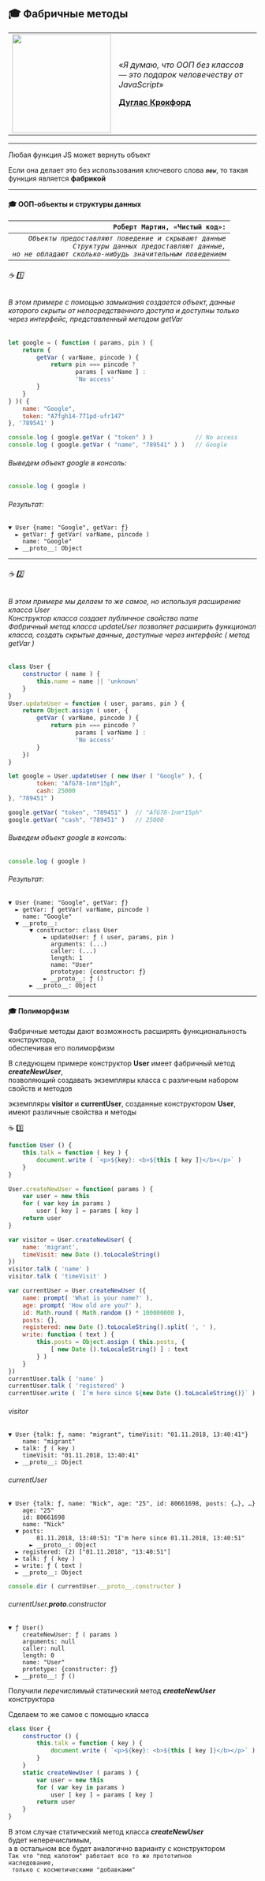 ## :mortar_board: Фабричные методы
<table>
    <tr>
        <td width="200">
            <img src="https://github.com/garevna/js-course/blob/master/pictures/douglas-crockford.jpg" width="200"/>
        </td>
        <td>
            <p>«<em>Я думаю, что ООП без классов — это подарок человечеству от JavaScript</em>»</p>
            <p><b><a href="http://www.crockford.com/" target="_blank">Дуглас Крокфорд</a></b></p>
        </td>
    </tr>
</table>

***

Любая функция JS может вернуть объект

Если она делает это без использования ключевого слова **_`new`_**, то такая функция является **фабрикой**

***

#### :mortar_board: ООП-объекты и структуры данных

| `Роберт Мартин, «Чистый код»:` |
|-:|
| _`Объекты предоставляют поведение и скрывают данные`<br/>`Структуры данных предоставляют данные,`<br/>`но не обладают сколько-нибудь значительным поведением`_ |

###### :coffee: :one:
###### В этом примере с помощью замыкания создается объект, данные которого скрыты от непосредственного доступа и доступны только через интерфейс, представленный методом _getVar_

```javascript
let google = ( function ( params, pin ) {
    return {
        getVar ( varName, pincode ) {
            return pin === pincode ? 
                   params [ varName ] :
                   'No access'
        }
    }
} )( {
    name: "Google",
    token: "A7fgh14-771pd-ufr147"
}, '789541' )

console.log ( google.getVar ( "token" ) )            // No access
console.log ( google.getVar ( "name", "789541" ) )   // Google
```
###### Выведем объект google в консоль:
```javascript
console.log ( google )
```
###### Результат:
```console
▼ User {name: "Google", getVar: ƒ}
  ► getVar: ƒ getVar( varName, pincode )
    name: "Google"
  ► __proto__: Object
```
***
###### :coffee: :two:
###### В этом примере мы делаем то же самое, но используя расширение класса _User_<br/>Конструктор класса создает публичное свойство _name_<br/>Фабричный метод класса _updateUser_ позволяет расширить функционал класса, создать скрытые данные, доступные через интерфейс ( метод _getVar_ )
```javascript
class User {
    constructor ( name ) {
        this.name = name || 'unknown'
    }
}
User.updateUser = function ( user, params, pin ) {
    return Object.assign ( user, {
        getVar ( varName, pincode ) {
            return pin === pincode ? 
                   params [ varName ] :
                   'No access'
        }
    })
}

let google = User.updateUser ( new User ( "Google" ), {
        token: "AfG78-1nm*15ph",
        cash: 25000
}, "789451" )

google.getVar( "token", "789451" )  // "AfG78-1nm*15ph"
google.getVar( "cash", "789451" )   // 25000
```
###### Выведем объект google в консоль:
```javascript
console.log ( google )
```
###### Результат:
```console
▼ User {name: "Google", getVar: ƒ}
  ► getVar: ƒ getVar( varName, pincode )
    name: "Google"
  ▼ __proto__:
      ▼ constructor: class User
          ► updateUser: ƒ ( user, params, pin )
            arguments: (...)
            caller: (...)
            length: 1
            name: "User"
            prototype: {constructor: ƒ}
          ► __proto__: ƒ ()
      ► __proto__: Object
```
***
#### :mortar_board: Полиморфизм
Фабричные методы дают возможность расширять функциональность конструктора,<br/>
обеспечивая его полиморфизм

В следующем примере конструктор  **User**  имеет фабричный метод   **_createNewUser_**,<br/>
позволяющий создавать экземпляры класса с различным набором свойств и методов

экземпляры   **visitor**  и   **currentUser**,  созданные конструктором  **User**,<br/>
имеют различные свойства и методы

:coffee: :three:
```javascript
function User () {
    this.talk = function ( key ) {
        document.write ( `<p>${key}: <b>${this [ key ]}</b></p>` )
    }
}

User.createNewUser = function( params ) {
    var user = new this
    for ( var key in params ) 
        user [ key ] = params [ key ]
    return user
}

var visitor = User.createNewUser( {
    name: 'migrant',
    timeVisit: new Date ().toLocaleString()
})
visitor.talk ( 'name' )
visitor.talk ( 'timeVisit' )

var currentUser = User.createNewUser ({
    name: prompt( 'What is your name?' ),
    age: prompt( 'How old are you?' ),
    id: Math.round ( Math.random () * 100000000 ),
    posts: {},
    registered: new Date ().toLocaleString().split( ', ' ),
    write: function ( text ) {
        this.posts = Object.assign ( this.posts, {
            [ new Date ().toLocaleString() ] : text
        } )  
    }
})
currentUser.talk ( 'name' )
currentUser.talk ( 'registered' )
currentUser.write ( `I'm here since ${new Date ().toLocaleString()}` )
```
###### visitor
```console
▼ User {talk: ƒ, name: "migrant", timeVisit: "01.11.2018, 13:40:41"}
    name: "migrant"
  ► talk: ƒ ( key )
    timeVisit: "01.11.2018, 13:40:41"
  ► __proto__: Object
```
###### currentUser
```console
▼ User {talk: ƒ, name: "Nick", age: "25", id: 80661698, posts: {…}, …}
    age: "25"
    id: 80661698
    name: "Nick"
  ▼ posts:
        01.11.2018, 13:40:51: "I'm here since 01.11.2018, 13:40:51"
      ► __proto__: Object
  ► registered: (2) ["01.11.2018", "13:40:51"]
  ► talk: ƒ ( key )
  ► write: ƒ ( text )
  ► __proto__: Object
```
```javascript
console.dir ( currentUser.__proto__.constructor )
```
###### currentUser.__proto__.constructor
```console
▼ ƒ User()
    createNewUser: ƒ ( params )
    arguments: null
    caller: null
    length: 0
    name: "User"
    prototype: {constructor: ƒ}
  ► __proto__: ƒ ()
```
Получили _перечислимый_ статический метод **_createNewUser_** конструктора

Сделаем то же самое с помощью класса
```javascript
class User {
    constructor () {
        this.talk = function ( key ) {
            document.write ( `<p>${key}: <b>${this [ key ]}</b></p>` )
        }
    }
    static createNewUser ( params ) {
        var user = new this
        for ( var key in params ) 
            user [ key ] = params [ key ]
        return user
    }
}
```
В этом случае статический метод класса **_createNewUser_**<br/>
будет неперечислимым,<br/>
а в остальном все будет аналогично варианту с конструктором<br/>
<code>Так что "под капотом" работает все то же прототипное наследование,<br/>
только с косметическими "добавками"</code>